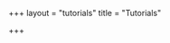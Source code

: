 +++
layout = "tutorials"
title = "Tutorials"

+++

<!-- section layout stored in /layouts/section/tutorials.html -->
